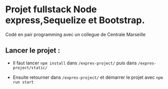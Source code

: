 # Projet fullstack Node express,Sequelize et Bootstrap.

Codé en pair programming avec un collegue de Centrale Marseille

## Lancer le projet :

- Il faut lancer `npm install` dans `/expres-project/` puis dans `/expres-project/static/`

- Ensuite retourner dans `/expres-project/` et démarrer le projet avec `npm run start`
  
 
